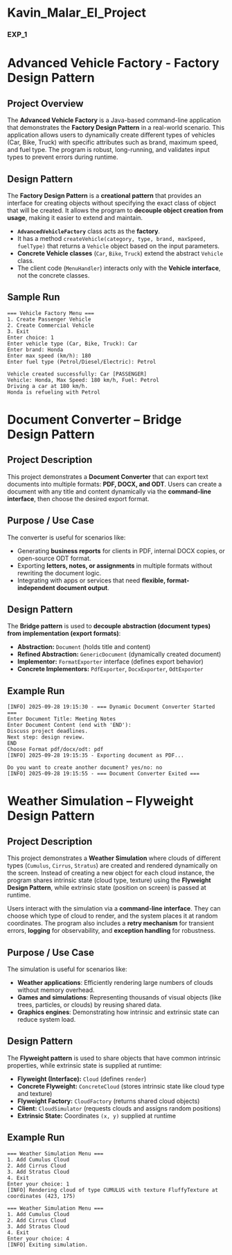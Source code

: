 # Kavin_Malar_EI_Project
### EXP_1

# Advanced Vehicle Factory - Factory Design Pattern

## **Project Overview**

The **Advanced Vehicle Factory** is a Java-based command-line application that demonstrates the **Factory Design Pattern** in a real-world scenario. This application allows users to dynamically create different types of vehicles (Car, Bike, Truck) with specific attributes such as brand, maximum speed, and fuel type. The program is robust, long-running, and validates input types to prevent errors during runtime.

## **Design Pattern**

The **Factory Design Pattern** is a **creational pattern** that provides an interface for creating objects without specifying the exact class of object that will be created. It allows the program to **decouple object creation from usage**, making it easier to extend and maintain.

* **`AdvancedVehicleFactory`** class acts as the **factory**.
* It has a method `createVehicle(category, type, brand, maxSpeed, fuelType)` that returns a `Vehicle` object based on the input parameters.
* **Concrete Vehicle classes** (`Car`, `Bike`, `Truck`) extend the abstract `Vehicle` class.
* The client code (`MenuHandler`) interacts only with the **Vehicle interface**, not the concrete classes.

## **Sample Run**

```
=== Vehicle Factory Menu ===
1. Create Passenger Vehicle
2. Create Commercial Vehicle
3. Exit
Enter choice: 1
Enter vehicle type (Car, Bike, Truck): Car
Enter brand: Honda
Enter max speed (km/h): 180
Enter fuel type (Petrol/Diesel/Electric): Petrol

Vehicle created successfully: Car [PASSENGER]
Vehicle: Honda, Max Speed: 180 km/h, Fuel: Petrol
Driving a car at 180 km/h.
Honda is refueling with Petrol
```


# Document Converter – Bridge Design Pattern

## Project Description

This project demonstrates a **Document Converter** that can export text documents into multiple formats: **PDF, DOCX, and ODT**. Users can create a document with any title and content dynamically via the **command-line interface**, then choose the desired export format.

## Purpose / Use Case

The converter is useful for scenarios like:

* Generating **business reports** for clients in PDF, internal DOCX copies, or open-source ODT format.
* Exporting **letters, notes, or assignments** in multiple formats without rewriting the document logic.
* Integrating with apps or services that need **flexible, format-independent document output**.

## Design Pattern

The **Bridge pattern** is used to **decouple abstraction (document types) from implementation (export formats)**:

* **Abstraction:** `Document` (holds title and content)
* **Refined Abstraction:** `GenericDocument` (dynamically created document)
* **Implementor:** `FormatExporter` interface (defines export behavior)
* **Concrete Implementors:** `PdfExporter`, `DocxExporter`, `OdtExporter`

## Example Run

```
[INFO] 2025-09-28 19:15:30 - === Dynamic Document Converter Started ===
Enter Document Title: Meeting Notes
Enter Document Content (end with 'END'):
Discuss project deadlines.
Next step: design review.
END
Choose Format pdf/docx/odt: pdf
[INFO] 2025-09-28 19:15:35 - Exporting document as PDF...

Do you want to create another document? yes/no: no
[INFO] 2025-09-28 19:15:55 - === Document Converter Exited ===
```


# Weather Simulation – Flyweight Design Pattern

## Project Description

This project demonstrates a **Weather Simulation** where clouds of different types (`Cumulus`, `Cirrus`, `Stratus`) are created and rendered dynamically on the screen. Instead of creating a new object for each cloud instance, the program shares intrinsic state (cloud type, texture) using the **Flyweight Design Pattern**, while extrinsic state (position on screen) is passed at runtime.

Users interact with the simulation via a **command-line interface**. They can choose which type of cloud to render, and the system places it at random coordinates. The program also includes a **retry mechanism** for transient errors, **logging** for observability, and **exception handling** for robustness.

## Purpose / Use Case

The simulation is useful for scenarios like:

* **Weather applications**: Efficiently rendering large numbers of clouds without memory overhead.
* **Games and simulations**: Representing thousands of visual objects (like trees, particles, or clouds) by reusing shared data.
* **Graphics engines**: Demonstrating how intrinsic and extrinsic state can reduce system load.

## Design Pattern

The **Flyweight pattern** is used to share objects that have common intrinsic properties, while extrinsic state is supplied at runtime:

* **Flyweight (Interface):** `Cloud` (defines `render`)
* **Concrete Flyweight:** `ConcreteCloud` (stores intrinsic state like cloud type and texture)
* **Flyweight Factory:** `CloudFactory` (returns shared cloud objects)
* **Client:** `CloudSimulator` (requests clouds and assigns random positions)
* **Extrinsic State:** Coordinates `(x, y)` supplied at runtime

## Example Run

```
=== Weather Simulation Menu ===
1. Add Cumulus Cloud
2. Add Cirrus Cloud
3. Add Stratus Cloud
4. Exit
Enter your choice: 1
[INFO] Rendering cloud of type CUMULUS with texture FluffyTexture at coordinates (423, 175)

=== Weather Simulation Menu ===
1. Add Cumulus Cloud
2. Add Cirrus Cloud
3. Add Stratus Cloud
4. Exit
Enter your choice: 4
[INFO] Exiting simulation.
```
